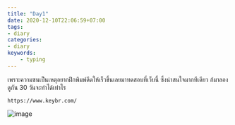 ```yaml
---
title: "Day1"
date: 2020-12-10T22:06:59+07:00
tags:
- diary
categories:
- diary
keywords:
    - typing
---
```


เพราะความซนเป็นเหตุอยากฝึกพิมพ์ดีดให้เร็วขึ้นเลยมาทดสอบที่เว็บนี้
ซึ่งน่าสนใจมากทีเดียว ก้มาลองดูกัน 30 วันจะทำได้เท่าไร
```
https://www.keybr.com/
```

![image](/images/day1.jpg)